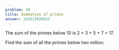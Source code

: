 ```yaml
---
problem: 10
title: Summation of primes
answer: 142913828922
---
```


The sum of the primes below 10 is 2 + 3 + 5 + 7 = 17.

Find the sum of all the primes below two million.

